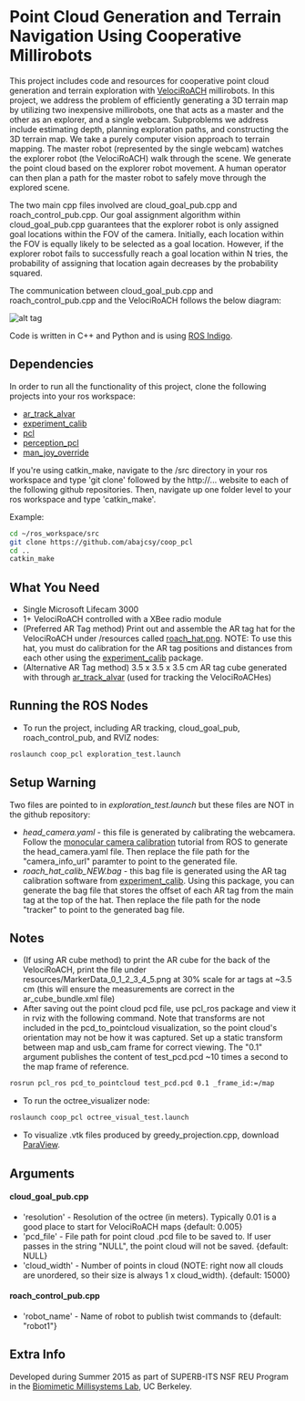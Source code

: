 Point Cloud Generation and Terrain Navigation Using Cooperative Millirobots
=============

This project includes code and resources for cooperative point cloud generation and terrain exploration with [VelociRoACH] millirobots. In this project, we address the problem of efficiently generating a 3D terrain map by utilizing two inexpensive millirobots, one that acts as a master and the other as an explorer, and a single webcam. Subproblems we address include estimating depth, planning exploration paths, and constructing the 3D terrain map. We take a purely computer vision approach to terrain mapping.  The master robot (represented by the single webcam) watches the explorer robot (the VelociRoACH) walk through the scene. We generate the point cloud based on the explorer robot movement. A human operator can then plan a path for the master robot to safely move through the explored scene. 

The two main cpp files involved are cloud_goal_pub.cpp and roach_control_pub.cpp. Our goal assignment algorithm within cloud_goal_pub.cpp guarantees that the explorer robot is only assigned goal locations within the FOV of the camera. Initially, each location within the FOV is equally likely to be selected as a goal location. However, if the explorer robot fails to successfully reach a goal location within N tries, the probability of assigning that location again decreases by the probability squared. 

The communication between cloud_goal_pub.cpp and roach_control_pub.cpp and the VelociRoACH follows the below diagram:

![alt tag](https://raw.github.com/abajcsy/coop_pcl/master/resources/flowchart.png)

Code is written in C++ and Python and is using [ROS Indigo].

Dependencies
-------
In order to run all the functionality of this project, clone the following projects into your ros workspace: 
* [ar_track_alvar]
* [experiment_calib]
* [pcl]
* [perception_pcl]
* [man_joy_override]

If you're using catkin_make, navigate to the /src directory in your ros workspace and type 'git clone' followed by the http://... website to each of the following github repositories. Then, navigate up one folder level to your ros workspace and type 'catkin_make'.

Example:
```bash
cd ~/ros_workspace/src
git clone https://github.com/abajcsy/coop_pcl
cd ..
catkin_make
```

What You Need
-------
* Single Microsoft Lifecam 3000
* 1+ VelociRoACH controlled with a XBee radio module
* (Preferred AR Tag method) Print out and assemble the AR tag hat for the VelociRoACH under /resources called [roach_hat.png]. NOTE: To use this hat, you must do calibration for the AR tag positions and distances from each other using the [experiment_calib] package. 
* (Alternative AR Tag method) 3.5 x 3.5 x 3.5 cm AR tag cube generated with through [ar_track_alvar] (used for tracking the VelociRoACHes)

Running the ROS Nodes
-------
* To run the project, including AR tracking, cloud_goal_pub, roach_control_pub, and RVIZ nodes:
```bash
roslaunch coop_pcl exploration_test.launch
```

Setup Warning
-------
Two files are pointed to in _exploration_test.launch_ but these files are NOT in the github repository:
* _head_camera.yaml_ - this file is generated by calibrating the webcamera. Follow the [monocular camera calibration] tutorial from ROS to generate the head_camera.yaml file. Then replace the file path for the "camera_info_url" paramter to point to the generated file.
* _roach_hat_calib_NEW.bag_ - this bag file is generated using the AR tag calibration software from [experiment_calib]. Using this package, you can generate the bag file that stores the offset of each AR tag from the main tag at the top of the hat. Then replace the file path for the node "tracker" to point to the generated bag file.

Notes
-------
* (If using AR cube method) to print the AR cube for the back of the VelociRoACH, print the file under resources/MarkerData_0_1_2_3_4_5.png at 30% scale for ar tags at ~3.5 cm (this will ensure the measurements are correct in the ar_cube_bundle.xml file)
* After saving out the point cloud pcd file, use pcl_ros package and view it in rviz with the following command. Note that transforms are not included in the pcd_to_pointcloud visualization, so the point cloud's orientation may not be how it was captured. Set up a static transform between map and usb_cam frame for correct viewing. The "0.1" argument publishes the content of test_pcd.pcd ~10 times a second to the map frame of reference. 
```bash
rosrun pcl_ros pcd_to_pointcloud test_pcd.pcd 0.1 _frame_id:=/map 
```
* To run the octree_visualizer node:
```bash
roslaunch coop_pcl octree_visual_test.launch
```
* To visualize .vtk files produced by greedy_projection.cpp, download [ParaView]. 

Arguments
-------
#### cloud_goal_pub.cpp ####
* 'resolution' - Resolution of the octree (in meters). Typically 0.01 is a good place to start for VelociRoACH maps {default: 0.005}
* 'pcd_file' - File path for point cloud .pcd file to be saved to. If user passes in the string "NULL", the point cloud will not be saved. {default: NULL} 
* 'cloud_width' - Number of points in cloud (NOTE: right now all clouds are unordered, so their size is always 1 x cloud_width). {default: 15000}

#### roach_control_pub.cpp ####
* 'robot_name' - Name of robot to publish twist commands to {default: "robot1"}

Extra Info
-------
Developed during Summer 2015 as part of SUPERB-ITS NSF REU Program in the [Biomimetic Millisystems Lab], UC Berkeley. 

[ar_track_alvar]: http://wiki.ros.org/ar_track_alvar
[experiment_calib]: https://github.com/abuchan/experiment_calib 
[pcl]: https://github.com/PointCloudLibrary/pcl
[perception_pcl]: http://wiki.ros.org/perception_pcl
[man_joy_override]: https://github.com/abuchan/man_joy_override
[roach_hat.png]: https://github.com/abajcsy/coop_pcl/blob/master/resources/roach_hat.png
[VelociRoACH]: http://robotics.eecs.berkeley.edu/~ronf/Ambulation/
[Biomimetic Millisystems Lab]: http://robotics.eecs.berkeley.edu/~ronf/Biomimetics.html
[ROS Indigo]: http://wiki.ros.org/indigo
[monocular camera calibration]: http://wiki.ros.org/camera_calibration/Tutorials/MonocularCalibration
[ParaView]: http://www.paraview.org/download/
